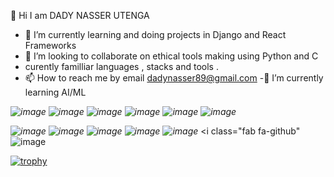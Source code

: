  👋 Hi I am DADY NASSER UTENGA

- 🌱 I’m currently learning and doing projects in Django and React Frameworks 
- 💞️ I’m looking to collaborate on ethical tools making using Python and C
- curently familliar languages , stacks and tools .
- 📫 How to reach me by email dadynasser89@gmail.com
-🌱 I’m currently learning AI/ML



<i class="fab fa-github">![image](https://user-images.githubusercontent.com/107155249/224846843-35dc029a-d104-47bf-b3d7-7bd62f701440.png)
</i> <i class="fab fa-github">![image](https://user-images.githubusercontent.com/107155249/224847442-1eca4eb4-d16e-4e58-942f-65275e6bd216.png)
</i> <i class="fab fa-github">![image](https://user-images.githubusercontent.com/107155249/224848204-41f5c329-bc21-47bf-895e-7297adb2340b.png)
</i><i class="fab fa-github">![image](https://user-images.githubusercontent.com/107155249/224848336-091fd256-d53b-4665-9a86-752f4a2743a2.png)
</i> <i class="fab fa-github">![image](https://user-images.githubusercontent.com/107155249/224848672-6068a863-a038-4587-abaa-bc32bfd1b01e.png)
</i> <i class="fab fa-github">![image](https://user-images.githubusercontent.com/107155249/224849008-777a8725-14a9-4ce4-9a2a-3377b199627d.png)
</i>




<i class="fab fa-github">![image](https://user-images.githubusercontent.com/107155249/224847256-d66f6d44-2d36-44bb-88a2-347c2b47ba1a.png)
</i> <i class="fab fa-github">![image](https://user-images.githubusercontent.com/107155249/224847847-5706eb40-d18a-4b08-bcb6-440c6cc7de91.png)
</i> <i class="fab fa-github">![image](https://user-images.githubusercontent.com/107155249/224848061-d9d5124a-cfc0-4620-b3dd-a3549b9c5a02.png)
</i> <i class="fab fa-github">![image](https://user-images.githubusercontent.com/107155249/224848431-8440c44a-637a-43ea-b76c-f1cb2e05e5c3.png)
</i> <i class="fab fa-github">![image](https://user-images.githubusercontent.com/107155249/224848737-44bd5d93-2272-4e3f-8d08-f67c83869917.png)
</i> <i class="fab fa-github"![image](https://user-images.githubusercontent.com/107155249/224848905-17abae6d-dd4c-4976-83f9-9459cc83f7d0.png)
></i>







            
          









[![trophy](https://github-profile-trophy.vercel.app/?username=ryo-ma)](https://github.com/ryo-ma/github-profile-trophy)          
